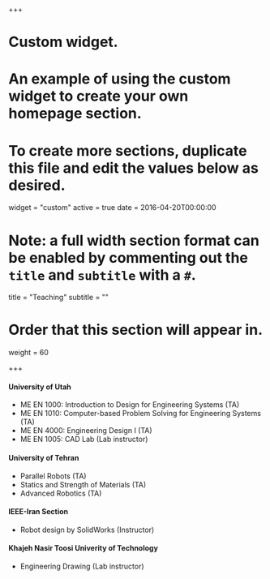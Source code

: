 +++
# Custom widget.
# An example of using the custom widget to create your own homepage section.
# To create more sections, duplicate this file and edit the values below as desired.
widget = "custom"
active = true
date = 2016-04-20T00:00:00

# Note: a full width section format can be enabled by commenting out the `title` and `subtitle` with a `#`.
title = "Teaching"
subtitle = ""

# Order that this section will appear in.
weight = 60

+++

#### University of Utah


- ME EN 1000: Introduction to Design for Engineering Systems (TA)
- ME EN 1010: Computer-based Problem Solving for Engineering Systems (TA)
- ME EN 4000: Engineering Design I (TA)
- ME EN 1005: CAD Lab (Lab instructor)

#### University of Tehran

- Parallel Robots (TA)
- Statics and Strength of Materials (TA)
- Advanced Robotics (TA)

#### IEEE-Iran Section

- Robot design by SolidWorks (Instructor)

#### Khajeh Nasir Toosi Univerity of Technology 

- Engineering Drawing (Lab instructor)
